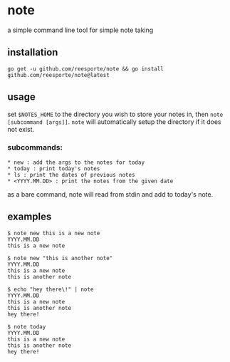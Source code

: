 # note
a simple command line tool for simple note taking

## installation
`go get -u github.com/reesporte/note && go install github.com/reesporte/note@latest`

## usage
set `$NOTES_HOME` to the directory you wish to store your notes in, then `note [subcommand [args]]`.
`note` will automatically setup the directory if it does not exist.

### subcommands: 
    * new : add the args to the notes for today
    * today : print today's notes
    * ls : print the dates of previous notes
    * <YYYY.MM.DD> : print the notes from the given date

as a bare command, note will read from stdin and add to today's note.

## examples
```
$ note new this is a new note 
YYYY.MM.DD
this is a new note

$ note new "this is another note"
YYYY.MM.DD
this is a new note
this is another note

$ echo "hey there\!" | note
YYYY.MM.DD
this is a new note
this is another note
hey there!

$ note today 
YYYY.MM.DD
this is a new note
this is another note
hey there!

```
